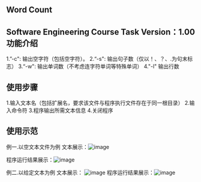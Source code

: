Word Count
--------------------------------------------------------------------------------
Software Engineering Course Task
Version：1.00
功能介绍
--------------------------------------------------------------------------------
1.”-c":	输出空字符（包括空字符）。
2.“-s":	输出句子数（仅以！、？、.为句末标志）
3.“-w":	输出单词数（不考虑连字符单词等特殊单词）
4."-l" 	输出行数


使用步骤
--------------------------------------------------------------------------------
1.输入文本名（包括扩展名，要求该文件与程序执行文件存在于同一根目录）
2.输入命令符
3.程序输出所需文本信息
4.关闭程序




使用示范
--------------------------------------------------------------------------------
例一.以空文本文件为例
文本展示：![image](https://note.youdao.com/yws/public/resource/0a781b6ffb31c48617f40d7b4dd6cc96/xmlnote/15B6B9C1085843279ABABC2F5F3E82F6/105)

程序运行结果展示：![image](https://note.youdao.com/yws/public/resource/0a781b6ffb31c48617f40d7b4dd6cc96/xmlnote/1499C75EA3C44B2B81375AF2224C6C06/103)

例二.以给定文本为例
文本展示：
![image](https://note.youdao.com/yws/public/resource/0a781b6ffb31c48617f40d7b4dd6cc96/xmlnote/0644A0CFCEDF43C18B9F260221453B31/102)
程序运行结果展示：![image](https://note.youdao.com/yws/public/resource/0a781b6ffb31c48617f40d7b4dd6cc96/xmlnote/582B5585E9F0402DA897FEA729BBEC55/104)


